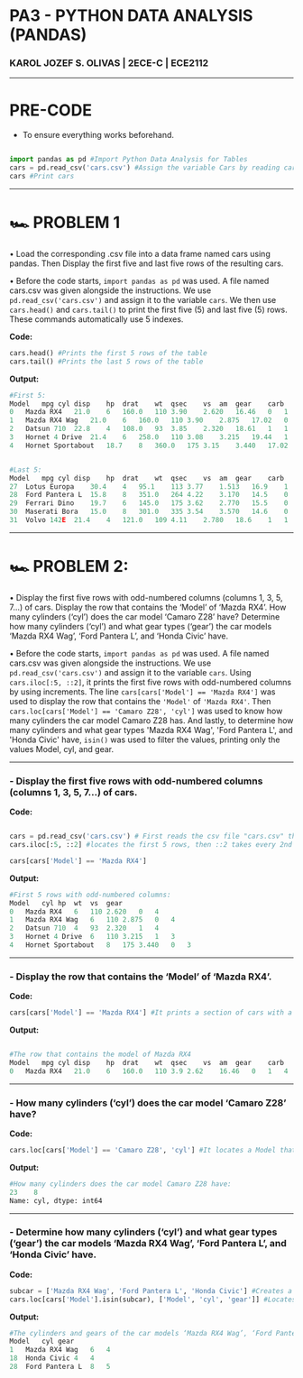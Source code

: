 # PA3 - PYTHON DATA ANALYSIS (PANDAS)
### KAROL JOZEF S. OLIVAS | 2ECE-C | ECE2112

---

# PRE-CODE
- To ensure everything works beforehand.

```python

import pandas as pd #Import Python Data Analysis for Tables
cars = pd.read_csv('cars.csv') #Assign the variable Cars by reading cars.csv
cars #Print cars
```

---

# 🏎️ PROBLEM 1

• Load the corresponding .csv file into a data frame named cars using pandas. Then Display the first five and last five rows of the resulting cars.

• Before the code starts, ```import pandas as pd``` was used. A file named cars.csv was given alongside the instructions. We use ```pd.read_csv('cars.csv')``` and assign it to the variable ```cars```. We then use ```cars.head()``` and ```cars.tail()``` to print the first five (5) and last five (5) rows. These commands automatically use 5 indexes.

**Code:**

```python
cars.head() #Prints the first 5 rows of the table
cars.tail() #Prints the last 5 rows of the table
```


**Output:**

```python 
#First 5:
Model	mpg	cyl	disp	hp	drat	wt	qsec	vs	am	gear	carb
0	Mazda RX4	21.0	6	160.0	110	3.90	2.620	16.46	0	1	4	4
1	Mazda RX4 Wag	21.0	6	160.0	110	3.90	2.875	17.02	0	1	4	4
2	Datsun 710	22.8	4	108.0	93	3.85	2.320	18.61	1	1	4	1
3	Hornet 4 Drive	21.4	6	258.0	110	3.08	3.215	19.44	1	0	3	1
4	Hornet Sportabout	18.7	8	360.0	175	3.15	3.440	17.02	0	0	3	2


#Last 5:
Model	mpg	cyl	disp	hp	drat	wt	qsec	vs	am	gear	carb
27	Lotus Europa	30.4	4	95.1	113	3.77	1.513	16.9	1	1	5	2
28	Ford Pantera L	15.8	8	351.0	264	4.22	3.170	14.5	0	1	5	4
29	Ferrari Dino	19.7	6	145.0	175	3.62	2.770	15.5	0	1	5	6
30	Maserati Bora	15.0	8	301.0	335	3.54	3.570	14.6	0	1	5	8
31	Volvo 142E	21.4	4	121.0	109	4.11	2.780	18.6	1	1	4	2

```

---

# 🏎️ PROBLEM 2:

• Display the first five rows with odd-numbered columns (columns 1, 3, 5, 7...) of cars. Display the row that contains the ‘Model’ of ‘Mazda RX4’. How many cylinders (‘cyl’) does the car model ‘Camaro Z28’ have? Determine how many cylinders (‘cyl’) and what gear types (‘gear’) the car models ‘Mazda RX4 Wag’, ‘Ford Pantera L’, and ‘Honda Civic’ have.

• Before the code starts, ```import pandas as pd``` was used. A file named cars.csv was given alongside the instructions. We use ```pd.read_csv('cars.csv')``` and assign it to the variable ```cars```. Using ```cars.iloc[:5, ::2]```, it prints the first five rows with odd-numbered columns by using increments. The line ```cars[cars['Model'] == 'Mazda RX4']``` was used to display the row that contains the ```'Model'``` of ```'Mazda RX4'```. Then ```cars.loc[cars['Model'] == 'Camaro Z28', 'cyl']``` was used to know how many cylinders the car model Camaro Z28 has. And lastly, to determine how many cylinders and what gear types 'Mazda RX4 Wag', 'Ford Pantera L', and 'Honda Civic' have, `isin()` was used to filter the values, printing only the values Model, cyl, and gear.

---

### - Display the first five rows with odd-numbered columns (columns 1, 3, 5, 7...) of cars.

**Code:**

```python

cars = pd.read_csv('cars.csv') # First reads the csv file "cars.csv" then assigns it to the variable cars
cars.iloc[:5, ::2] #locates the first 5 rows, then ::2 takes every 2nd column starting at index 0 so we get odd-numbered columns

cars[cars['Model'] == 'Mazda RX4']

```

**Output:**

```python 
#First 5 rows with odd-numbered columns:
Model	cyl	hp	wt	vs	gear
0	Mazda RX4	6	110	2.620	0	4
1	Mazda RX4 Wag	6	110	2.875	0	4
2	Datsun 710	4	93	2.320	1	4
3	Hornet 4 Drive	6	110	3.215	1	3
4	Hornet Sportabout	8	175	3.440	0	3

```
---
### - Display the row that contains the ‘Model’ of ‘Mazda RX4’.
**Code:**

```python
cars[cars['Model'] == 'Mazda RX4'] #It prints a section of cars with a conditional that the Model has to be Mazda RX4
```
**Output:**
```python

#The row that contains the model of Mazda RX4
Model	mpg	cyl	disp	hp	drat	wt	qsec	vs	am	gear	carb
0	Mazda RX4	21.0	6	160.0	110	3.9	2.62	16.46	0	1	4	4
```
---
### - How many cylinders (‘cyl’) does the car model ‘Camaro Z28’ have?
**Code:**
```python
cars.loc[cars['Model'] == 'Camaro Z28', 'cyl'] #It locates a Model that's Camarao Z28 then prints its cyl.
```
**Output:**
```python
#How many cylinders does the car model Camaro Z28 have:
23    8
Name: cyl, dtype: int64
```
---
### - Determine how many cylinders (‘cyl’) and what gear types (‘gear’) the car models ‘Mazda RX4 Wag’, ‘Ford Pantera L’, and ‘Honda Civic’ have.
**Code:**
```python
subcar = ['Mazda RX4 Wag', 'Ford Pantera L', 'Honda Civic'] #Creates a list "subcar" with the values of 'Mazda RX4 Wag', 'Ford Pantera L', and 'Honda Civic'
cars.loc[cars['Model'].isin(subcar), ['Model', 'cyl', 'gear']] #Locates and checks whether Model if the model matches whatever is on the subcar list, then prints its model, cyl, and gear.
```

**Output:**

```python
#The cylinders and gears of the car models ‘Mazda RX4 Wag’, ‘Ford Pantera L’, and ‘Honda Civic’ have:
Model	cyl	gear
1	Mazda RX4 Wag	6	4
18	Honda Civic	4	4
28	Ford Pantera L	8	5
```
